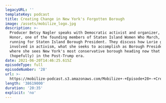 ```yaml
---
legacyURL: ''
templateKey: podcast
title: Creating Change in New York's Forgotten Borough
image: /assets/mobilize_logo.jpg
description: >-
  Producer Betsy Nagler speaks with Democratic activist and organizer, Lorie
  Honor, one of the founding members of Staten Island Women Who March, who's now
  running for Staten Island Borough President. They discuss how Lorie got
  involved in activism, what she seeks to accomplish as Borough President, and
  where she sees New York's most conservative borough heading now that we are
  (hopefully) in the Post-Trump era.
date: 2021-06-20T14:46:25.615Z
episodeType: full
episodeNumber: '28'
url: >-
  https://mobilize-podcast.s3.amazonaws.com/Mobilize+-+Episode+28+-+Creating+Change+in+NYs+Forgotten+Borough.mp3
length: '38619000'
duration: '20:35'
explicit: 'no'
---
```


